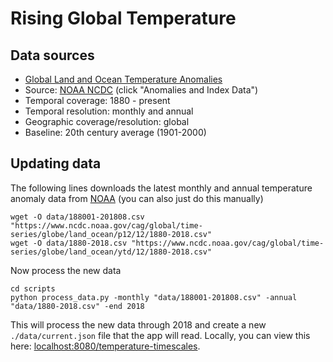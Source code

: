 # Rising Global Temperature

## Data sources

- [Global Land and Ocean Temperature Anomalies](https://www.ncdc.noaa.gov/cag/global/time-series/globe/land_ocean/p12/12/1880-2018.csv)
- Source: [NOAA NCDC](https://www.ncdc.noaa.gov/monitoring-references/faq/anomalies.php) (click "Anomalies and Index Data")
- Temporal coverage: 1880 - present
- Temporal resolution: monthly and annual
- Geographic coverage/resolution:   global
- Baseline: 20th century average (1901-2000)

## Updating data

The following lines downloads the latest monthly and annual temperature anomaly data from [NOAA](https://www.ncdc.noaa.gov/monitoring-references/faq/anomalies.php) (you can also just do this manually)

```
wget -O data/188001-201808.csv "https://www.ncdc.noaa.gov/cag/global/time-series/globe/land_ocean/p12/12/1880-2018.csv"
wget -O data/1880-2018.csv "https://www.ncdc.noaa.gov/cag/global/time-series/globe/land_ocean/ytd/12/1880-2018.csv"
```

Now process the new data

```
cd scripts
python process_data.py -monthly "data/188001-201808.csv" -annual "data/1880-2018.csv" -end 2018
```

This will process the new data through 2018 and create a new `./data/current.json` file that the app will read. Locally, you can view this here: [localhost:8080/temperature-timescales](http://localhost:8080/temperature-timescales/).
